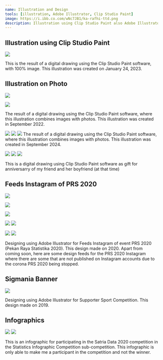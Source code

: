 ```yaml
---
name: Illustration and Design
tools: [illustration, Adobe Illustrator, Clip Studio Paint]
image: https://i.ibb.co.com/wNc7JB1/ka-rafhi-ttd.png
description: Illustration using Clip Studio Paint also Adobe Illustrator
---
```

## Illustration using Clip Studio Paint





![](https://i.ibb.co.com/wNc7JB1/ka-rafhi-ttd.png)


This is the result of a digital drawing using the Clip Studio Paint software, with 100% image.
This illustration was created on January 24, 2023.

## Illustration on Photo

![](https://i.ibb.co.com/ZWS2HZW/Whats-App-Image-2022-09-23-at-15-42-47-ttd.png)

![](https://i.ibb.co.com/f85kWtJ/Whats-App-Image-2022-11-27-at-12-29-50-ttd.png)

The result of a digital drawing using the Clip Studio Paint software, where this illustration combines images with photos.
This illustration was created in September 2022.

![](https://i.ibb.co.com/7CbVqHV/Whats-App-Image-2024-09-18-at-09-27-03.jpg)
![](https://i.ibb.co.com/Cnxwcqp/Whats-App-Image-2024-09-18-at-09-27-04-1.jpg)
![](https://i.ibb.co.com/FqjbTVm/Whats-App-Image-2024-09-18-at-09-27-04.jpg)
The result of a digital drawing using the Clip Studio Paint software, where this illustration combines images with photos.
This illustration was created in September 2024.

![](https://i.ibb.co.com/rmD85MT/ichak4-ttd.png)
![](https://i.ibb.co.com/vYgvCcX/ichak5-ttd.png)
![](https://i.ibb.co.com/txdqygj/ichak06-ttd.png)

This is a digital drawing using Clip Studio Paint software as gift for anniversarry of my friend and her boyfriend (at that time)


## Feeds Instagram of PRS 2020

![](https://i.ibb.co.com/X36j8vX/5-last.jpg)


![](https://i.ibb.co.com/M1GYcdX/4-atas.jpg)

![](https://i.ibb.co.com/JyRBHyR/4-bawah.jpg)


![](https://i.ibb.co.com/cgk8Lz8/3-atas.jpg)
![](https://i.ibb.co.com/RBNVGzT/3-bawah.jpg)


![](https://i.ibb.co.com/c302Vcb/2-atas.jpg)
![](https://i.ibb.co.com/hsC2xWV/2-bawah.jpg)


Designing using Adobe Illustrator for Feeds Instagram of event PRS 2020 (Pekan Raya Statistika 2020).
This design made on 2020.
Apart from coming soon, here are some design feeds for the PRS 2020 Instagram where there are some that are not published on Instagram accounts due to the corona PRS 2020 being stopped.

## Sigmania Banner

![](https://i.ibb.co.com/Lx0hZ7j/support-1-1.png)


Designing using Adobe Illustrator for Supporter Sport Competition.
This design made on 2019.


## Infographics

![](https://i.ibb.co.com/7V8CRSt/infografis-bayi-1-1.png)
![](https://i.ibb.co.com/0r7d1cY/infografis-dbd.jpg)


This is an infographic for participating in the Satria Data 2020 competition in the Statistics Infographic Competition sub-competition. This infographic is only able to make me a participant in the competition and not the winner.

